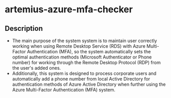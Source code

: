 # artemius-azure-mfa-checker
## Description
* The main purpose of the system system is to maintain user correctly working when using Remote Desktop Service (RDS) with Azure Multi-Factor Authentication (MFA), so the system automatically sets the optimal authentication methods (Microsoft Authenticator or Phone number) for working through the Remote Desktop Protocol (RDP) from the user's added ones. 
* Additionally, this system is designed to process corporate users and automatically add a phone number from local Active Directory for authentication methods of Azure Active Directory when further using the Azure Multi-Factor Authentication (MFA) system. 
